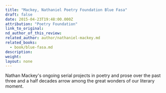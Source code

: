 ```yaml
---
title: "Mackey, Nathaniel Poetry Foundation Blue Fasa"
draft: false
date: 2015-04-23T19:48:00.000Z
attribution: "Poetry Foundation"
link_to_original:
nd_author_of_this_review:
related_author: author/nathaniel-mackey.md
related_books:
  - book/blue-fasa.md
description:
weight:
layout: none
---
```

Nathan Mackey's ongoing serial projects in poetry and prose over the past three and a half decades arrow among the great wonders of our literary moment.

